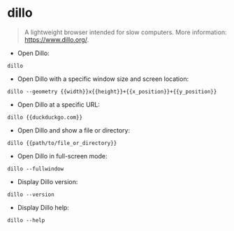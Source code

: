 # dillo

> A lightweight browser intended for slow computers.
> More information: <https://www.dillo.org/>.

- Open Dillo:

`dillo`

- Open Dillo with a specific window size and screen location:

`dillo --geometry {{width}}x{{height}}+{{x_position}}+{{y_position}}`

- Open Dillo at a specific URL:

`dillo {{duckduckgo.com}}`

- Open Dillo and show a file or directory:

`dillo {{path/to/file_or_directory}}`

- Open Dillo in full-screen mode:

`dillo --fullwindow`

- Display Dillo version:

`dillo --version`

- Display Dillo help:

`dillo --help`
